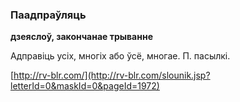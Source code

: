 ### Паадпраўляць
**дзеяслоў, закончанае трыванне**

Адправіць усіх, многіх або ўсё, многае. П. пасылкі.

<a rel="author">[http://rv-blr.com/](http://rv-blr.com/slounik.jsp?letterId=0&maskId=0&pageId=1972)</a>
